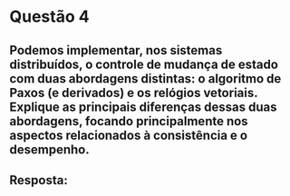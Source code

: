 # Questão 4
## Podemos implementar, nos sistemas distribuídos, o controle de mudança de estado com duas abordagens distintas: o algoritmo de Paxos (e derivados) e os relógios vetoriais. Explique as principais diferenças dessas duas abordagens, focando principalmente nos aspectos relacionados à consistência e o desempenho.

## Resposta: